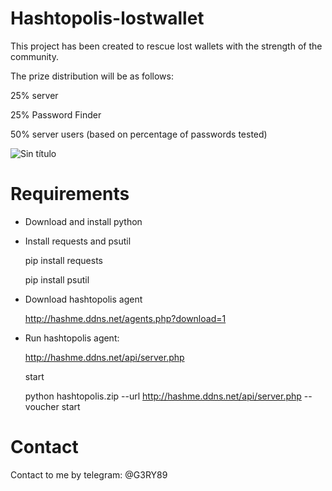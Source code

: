 # Hashtopolis-lostwallet

This project has been created to rescue lost wallets with the strength of the community.

The prize distribution will be as follows:

25% server

25% Password Finder

50% server users (based on percentage of passwords tested)

![Sin título](https://user-images.githubusercontent.com/22924493/205108177-78a951b9-2550-41c5-b687-be5d33cddbf3.jpg)


# Requirements
- Download and install python
- Install requests and psutil

    pip install requests
    
    pip install psutil
- Download hashtopolis agent 

     http://hashme.ddns.net/agents.php?download=1
     
- Run hashtopolis agent:

  http://hashme.ddns.net/api/server.php
  
  start
  
  
  python hashtopolis.zip --url http://hashme.ddns.net/api/server.php --voucher start


# Contact
Contact to me by telegram:
@G3RY89
